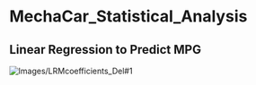 # MechaCar_Statistical_Analysis

## Linear Regression to Predict MPG

![Images/LRMcoefficients_Del#1](Images/LRMcoefficients_Del#1)
